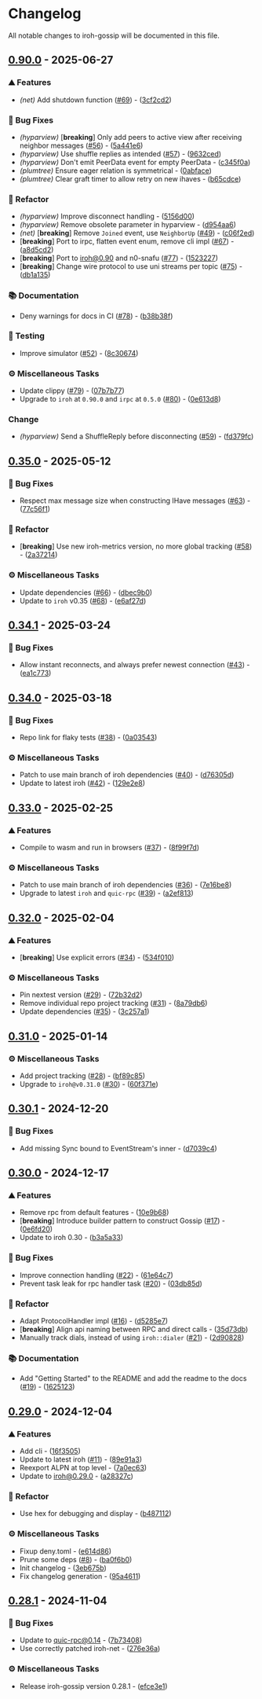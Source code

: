 # Changelog

All notable changes to iroh-gossip will be documented in this file.

## [0.90.0](https://github.com/n0-computer/iroh-gossip/compare/v0.35.0..0.90.0) - 2025-06-27

### ⛰️  Features

- *(net)* Add shutdown function ([#69](https://github.com/n0-computer/iroh-gossip/issues/69)) - ([3cf2cd2](https://github.com/n0-computer/iroh-gossip/commit/3cf2cd2f3af5c79832b335b525b34db4290d0332))

### 🐛 Bug Fixes

- *(hyparview)* [**breaking**] Only add peers to active view after receiving neighbor messages ([#56](https://github.com/n0-computer/iroh-gossip/issues/56)) - ([5a441e6](https://github.com/n0-computer/iroh-gossip/commit/5a441e6cf5589fc3c7cf3c290005b1094895038c))
- *(hyparview)* Use shuffle replies as intended ([#57](https://github.com/n0-computer/iroh-gossip/issues/57)) - ([9632ced](https://github.com/n0-computer/iroh-gossip/commit/9632ced028ad7c211ac256b89d7ac0fcb32f55a6))
- *(hyparview)* Don't emit PeerData event for empty PeerData - ([c345f0a](https://github.com/n0-computer/iroh-gossip/commit/c345f0a0a6a099643f13a7a6743b308548a1c40e))
- *(plumtree)* Ensure eager relation is symmetrical - ([0abface](https://github.com/n0-computer/iroh-gossip/commit/0abface77c81dfde91c9f37da1f00bfee36f86d7))
- *(plumtree)* Clear graft timer to allow retry on new ihaves - ([b65cdce](https://github.com/n0-computer/iroh-gossip/commit/b65cdcea36c8b30ac3ab6443645c6e69795f6ebf))

### 🚜 Refactor

- *(hyparview)* Improve disconnect handling - ([5156d00](https://github.com/n0-computer/iroh-gossip/commit/5156d00f72be478872e7cecdf1b95d739b3b4fca))
- *(hyparview)* Remove obsolete parameter in hyparview - ([d954aa6](https://github.com/n0-computer/iroh-gossip/commit/d954aa62272d7f781ce762b42b06d2521e7d1b30))
- *(net)* [**breaking**] Remove `Joined` event, use `NeighborUp` ([#49](https://github.com/n0-computer/iroh-gossip/issues/49)) - ([c06f2ed](https://github.com/n0-computer/iroh-gossip/commit/c06f2ed64cb887d0714dfa1e75c0d66051c9d3e1))
- [**breaking**] Port to irpc, flatten event enum, remove cli impl ([#67](https://github.com/n0-computer/iroh-gossip/issues/67)) - ([a8d5cd2](https://github.com/n0-computer/iroh-gossip/commit/a8d5cd2b4c749993dd99f9d5eead073fd4b2498d))
- [**breaking**] Port to iroh@0.90 and n0-snafu ([#77](https://github.com/n0-computer/iroh-gossip/issues/77)) - ([1523227](https://github.com/n0-computer/iroh-gossip/commit/1523227c980c7d58efff805645aa50bea17402b0))
- [**breaking**] Change wire protocol to use uni streams per topic ([#75](https://github.com/n0-computer/iroh-gossip/issues/75)) - ([db1a135](https://github.com/n0-computer/iroh-gossip/commit/db1a13550d7b014e959fe807b45c3614e26e7105))

### 📚 Documentation

- Deny warnings for docs in CI ([#78](https://github.com/n0-computer/iroh-gossip/issues/78)) - ([b38b38f](https://github.com/n0-computer/iroh-gossip/commit/b38b38fc5970164a3c037b4d6306d8b7aee10f4f))

### 🧪 Testing

- Improve simulator ([#52](https://github.com/n0-computer/iroh-gossip/issues/52)) - ([8c30674](https://github.com/n0-computer/iroh-gossip/commit/8c306742c5823f8a6655252b1dbbbfb021c3400d))

### ⚙️ Miscellaneous Tasks

- Update clippy ([#79](https://github.com/n0-computer/iroh-gossip/issues/79)) - ([07b7b77](https://github.com/n0-computer/iroh-gossip/commit/07b7b77a8ceacad8094ec83209aa3d701a63d5b4))
- Upgrade to `iroh` at `0.90.0` and `irpc` at `0.5.0` ([#80](https://github.com/n0-computer/iroh-gossip/issues/80)) - ([0e613d8](https://github.com/n0-computer/iroh-gossip/commit/0e613d884e95203940d94b3b5363c972f4ef00d1))

### Change

- *(hyparview)* Send a ShuffleReply before disconnecting ([#59](https://github.com/n0-computer/iroh-gossip/issues/59)) - ([fd379fc](https://github.com/n0-computer/iroh-gossip/commit/fd379fc5f32ee52c2c7aad03c03c373c2ac69816))

## [0.35.0](https://github.com/n0-computer/iroh-gossip/compare/v0.34.1..0.35.0) - 2025-05-12

### 🐛 Bug Fixes

- Respect max message size when constructing IHave messages ([#63](https://github.com/n0-computer/iroh-gossip/issues/63)) - ([77c56f1](https://github.com/n0-computer/iroh-gossip/commit/77c56f1a769e561d1c8b91ebed6e02e7792bc2cb))

### 🚜 Refactor

- [**breaking**] Use new iroh-metrics version, no more global tracking ([#58](https://github.com/n0-computer/iroh-gossip/issues/58)) - ([2a37214](https://github.com/n0-computer/iroh-gossip/commit/2a372144b08f6db43f67536e8694659b4b326698))

### ⚙️ Miscellaneous Tasks

- Update dependencies ([#66](https://github.com/n0-computer/iroh-gossip/issues/66)) - ([dbec9b0](https://github.com/n0-computer/iroh-gossip/commit/dbec9b033cded5aa3e09b0c80d52bed697dfe880))
- Update to `iroh` v0.35 ([#68](https://github.com/n0-computer/iroh-gossip/issues/68)) - ([e6af27d](https://github.com/n0-computer/iroh-gossip/commit/e6af27d924db780e00b10017b18d4da3ef8db18a))

## [0.34.1](https://github.com/n0-computer/iroh-gossip/compare/v0.34.0..0.34.1) - 2025-03-24

### 🐛 Bug Fixes

- Allow instant reconnects, and always prefer newest connection ([#43](https://github.com/n0-computer/iroh-gossip/issues/43)) - ([ea1c773](https://github.com/n0-computer/iroh-gossip/commit/ea1c773659f88d7eed776b6b15cc0e559267afea))

## [0.34.0](https://github.com/n0-computer/iroh-gossip/compare/v0.33.0..0.34.0) - 2025-03-18

### 🐛 Bug Fixes

- Repo link for flaky tests ([#38](https://github.com/n0-computer/iroh-gossip/issues/38)) - ([0a03543](https://github.com/n0-computer/iroh-gossip/commit/0a03543db6aaedb7ac403e38360d5a1afc88b3f4))

### ⚙️ Miscellaneous Tasks

- Patch to use main branch of iroh dependencies ([#40](https://github.com/n0-computer/iroh-gossip/issues/40)) - ([d76305d](https://github.com/n0-computer/iroh-gossip/commit/d76305da7d75639638efcd537a1ffb13d07ef1ee))
- Update to latest iroh ([#42](https://github.com/n0-computer/iroh-gossip/issues/42)) - ([129e2e8](https://github.com/n0-computer/iroh-gossip/commit/129e2e80ec7a6efd29606fcdaf0202791a25778f))

## [0.33.0](https://github.com/n0-computer/iroh-gossip/compare/v0.32.0..0.33.0) - 2025-02-25

### ⛰️  Features

- Compile to wasm and run in browsers ([#37](https://github.com/n0-computer/iroh-gossip/issues/37)) - ([8f99f7d](https://github.com/n0-computer/iroh-gossip/commit/8f99f7d85fd8c410512b430a4ee2efd014828550))

### ⚙️ Miscellaneous Tasks

- Patch to use main branch of iroh dependencies ([#36](https://github.com/n0-computer/iroh-gossip/issues/36)) - ([7e16be8](https://github.com/n0-computer/iroh-gossip/commit/7e16be85dbf52af721aa8bb4c68723c029ce4bd2))
- Upgrade to latest `iroh` and `quic-rpc` ([#39](https://github.com/n0-computer/iroh-gossip/issues/39)) - ([a2ef813](https://github.com/n0-computer/iroh-gossip/commit/a2ef813c6033f1683162bb09d50f1f988f774cbe))

## [0.32.0](https://github.com/n0-computer/iroh-gossip/compare/v0.31.0..0.32.0) - 2025-02-04

### ⛰️  Features

- [**breaking**] Use explicit errors ([#34](https://github.com/n0-computer/iroh-gossip/issues/34)) - ([534f010](https://github.com/n0-computer/iroh-gossip/commit/534f01046332a21f6356d189c686f7c6c17af3c2))

### ⚙️ Miscellaneous Tasks

- Pin nextest version ([#29](https://github.com/n0-computer/iroh-gossip/issues/29)) - ([72b32d2](https://github.com/n0-computer/iroh-gossip/commit/72b32d25e8a810011456a2740581b3b3802f1cab))
- Remove individual repo project tracking ([#31](https://github.com/n0-computer/iroh-gossip/issues/31)) - ([8a79db6](https://github.com/n0-computer/iroh-gossip/commit/8a79db65a928ae0610d85301b009d3ec13b0fbe1))
- Update dependencies ([#35](https://github.com/n0-computer/iroh-gossip/issues/35)) - ([3c257a1](https://github.com/n0-computer/iroh-gossip/commit/3c257a1db9ea0ade0c35b060a28b1287321a532a))

## [0.31.0](https://github.com/n0-computer/iroh-gossip/compare/v0.30.1..0.31.0) - 2025-01-14

### ⚙️ Miscellaneous Tasks

- Add project tracking ([#28](https://github.com/n0-computer/iroh-gossip/issues/28)) - ([bf89c85](https://github.com/n0-computer/iroh-gossip/commit/bf89c85c3ffa78fea462d5ad7c7bae10f828d7b0))
- Upgrade to `iroh@v0.31.0` ([#30](https://github.com/n0-computer/iroh-gossip/issues/30)) - ([60f371e](https://github.com/n0-computer/iroh-gossip/commit/60f371ec61992889c390d64611e907a491812b96))

## [0.30.1](https://github.com/n0-computer/iroh-gossip/compare/v0.30.0..0.30.1) - 2024-12-20

### 🐛 Bug Fixes

- Add missing Sync bound to EventStream's inner - ([d7039c4](https://github.com/n0-computer/iroh-gossip/commit/d7039c4684e0072bce1c1fe4bce7d39ba42e8390))

## [0.30.0](https://github.com/n0-computer/iroh-gossip/compare/v0.29.0..0.30.0) - 2024-12-17

### ⛰️  Features

- Remove rpc from default features - ([10e9b68](https://github.com/n0-computer/iroh-gossip/commit/10e9b685f6ede483ace4be4360466a111dfcfec4))
- [**breaking**] Introduce builder pattern to construct Gossip ([#17](https://github.com/n0-computer/iroh-gossip/issues/17)) - ([0e6fd20](https://github.com/n0-computer/iroh-gossip/commit/0e6fd20203c6468af9d783f1e62379eca283188a))
- Update to iroh 0.30 - ([b3a5a33](https://github.com/n0-computer/iroh-gossip/commit/b3a5a33351b57e01cba816826d642f3314f00e7d))

### 🐛 Bug Fixes

- Improve connection handling ([#22](https://github.com/n0-computer/iroh-gossip/issues/22)) - ([61e64c7](https://github.com/n0-computer/iroh-gossip/commit/61e64c79961640cd2aa2412e607035cd7750f824))
- Prevent task leak for rpc handler task ([#20](https://github.com/n0-computer/iroh-gossip/issues/20)) - ([03db85d](https://github.com/n0-computer/iroh-gossip/commit/03db85d218738df7b4c39cc2d178f2f90ba58ea3))

### 🚜 Refactor

- Adapt ProtocolHandler impl ([#16](https://github.com/n0-computer/iroh-gossip/issues/16)) - ([d5285e7](https://github.com/n0-computer/iroh-gossip/commit/d5285e7240da4e233be7c8f83099741f6f272bb0))
- [**breaking**] Align api naming between RPC and direct calls  - ([35d73db](https://github.com/n0-computer/iroh-gossip/commit/35d73db8a982d7bbe1eb3cba126ac25422f5c1b6))
- Manually track dials, instead of using `iroh::dialer` ([#21](https://github.com/n0-computer/iroh-gossip/issues/21)) - ([2d90828](https://github.com/n0-computer/iroh-gossip/commit/2d90828a682574e382f5b0fbc43395ff698a63e2))

### 📚 Documentation

- Add "Getting Started" to the README and add the readme to the docs ([#19](https://github.com/n0-computer/iroh-gossip/issues/19)) - ([1625123](https://github.com/n0-computer/iroh-gossip/commit/1625123a89278cb09827abe8e7ee2bf409cf2f20))

## [0.29.0](https://github.com/n0-computer/iroh-gossip/compare/v0.28.1..0.29.0) - 2024-12-04

### ⛰️  Features

- Add cli - ([16f3505](https://github.com/n0-computer/iroh-gossip/commit/16f35050fe47534052e79dcbca42da4212dc6256))
- Update to latest iroh ([#11](https://github.com/n0-computer/iroh-gossip/issues/11)) - ([89e91a3](https://github.com/n0-computer/iroh-gossip/commit/89e91a34bd046fb7fbd504b2b8d0849e2865d410))
- Reexport ALPN at top level - ([7a0ec63](https://github.com/n0-computer/iroh-gossip/commit/7a0ec63a0ab7f14d78c77f8c779b2abef956da40))
- Update to iroh@0.29.0  - ([a28327c](https://github.com/n0-computer/iroh-gossip/commit/a28327ca512407a18a3802800c6712adc33acf84))

### 🚜 Refactor

- Use hex for debugging and display - ([b487112](https://github.com/n0-computer/iroh-gossip/commit/b4871121ed1862da4459353f63415d8ae4b3f8c5))

### ⚙️ Miscellaneous Tasks

- Fixup deny.toml - ([e614d86](https://github.com/n0-computer/iroh-gossip/commit/e614d86c0a690ac4acb6b4ef394a0bf55662dcc7))
- Prune some deps ([#8](https://github.com/n0-computer/iroh-gossip/issues/8)) - ([ba0f6b0](https://github.com/n0-computer/iroh-gossip/commit/ba0f6b0f54a740d8eae7ee6683f4aa1d8d8c8eb2))
- Init changelog - ([3eb675b](https://github.com/n0-computer/iroh-gossip/commit/3eb675b6a1ad51279ce225d0b36ef9957f17aa06))
- Fix changelog generation - ([95a4611](https://github.com/n0-computer/iroh-gossip/commit/95a4611aafee248052d3dc9ef97c9bc8a26d4821))

## [0.28.1](https://github.com/n0-computer/iroh-gossip/compare/v0.28.0..v0.28.1) - 2024-11-04

### 🐛 Bug Fixes

- Update to quic-rpc@0.14 - ([7b73408](https://github.com/n0-computer/iroh-gossip/commit/7b73408e80381b77534ae3721be0421da110de80))
- Use correctly patched iroh-net - ([276e36a](https://github.com/n0-computer/iroh-gossip/commit/276e36aa1caff8d41f89d57d8aef229ffa9924cb))

### ⚙️ Miscellaneous Tasks

- Release iroh-gossip version 0.28.1 - ([efce3e1](https://github.com/n0-computer/iroh-gossip/commit/efce3e1dc991c15a7f1fc6f579f04876a22a7b1e))


